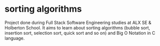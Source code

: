 # sorting algorithms

Project done during Full Stack Software Engineering studies at ALX SE & Holberton School. It aims to learn about sorting algorithms (bubble sort, insertion sort, selection sort, quick sort and so on) and Big O Notation in C language.
